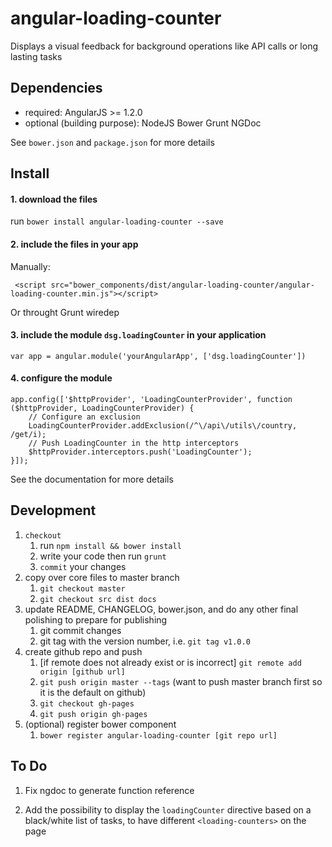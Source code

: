 # angular-loading-counter

Displays a visual feedback for background operations like API calls or long lasting tasks

## Dependencies
- required:
	AngularJS >= 1.2.0
- optional (building purpose):
	NodeJS
	Bower
	Grunt
	NGDoc	

See `bower.json` and `package.json` for more details

## Install

#### 1. download the files

run `bower install angular-loading-counter --save`

#### 2. include the files in your app

Manually:
```
 <script src="bower_components/dist/angular-loading-counter/angular-loading-counter.min.js"></script>
```

Or throught Grunt wiredep

#### 3. include the module `dsg.loadingCounter` in your application 

```
var app = angular.module('yourAngularApp', ['dsg.loadingCounter'])
```

#### 4. configure the module
```
app.config(['$httpProvider', 'LoadingCounterProvider', function ($httpProvider, LoadingCounterProvider) {
	// Configure an exclusion
	LoadingCounterProvider.addExclusion(/^\/api\/utils\/country, /get/i);
	// Push LoadingCounter in the http interceptors
	$httpProvider.interceptors.push('LoadingCounter');
}]);
```
See the documentation for more details

## Development

1. `checkout`
	1. run `npm install && bower install`
	2. write your code then run `grunt`
	3. `commit` your changes
2. copy over core files to master branch
	1. `git checkout master`
	2. `git checkout src dist docs`
3. update README, CHANGELOG, bower.json, and do any other final polishing to prepare for publishing
	1. git commit changes
	2. git tag with the version number, i.e. `git tag v1.0.0`
4. create github repo and push
	1. [if remote does not already exist or is incorrect] `git remote add origin [github url]`
	2. `git push origin master --tags` (want to push master branch first so it is the default on github)
	3. `git checkout gh-pages`
	4. `git push origin gh-pages`
5. (optional) register bower component
	1. `bower register angular-loading-counter [git repo url]`


## To Do
1. Fix ngdoc to generate function reference

2. Add the possibility to display the `loadingCounter` directive based on a black/white list of tasks, to have different `<loading-counters>` on the page